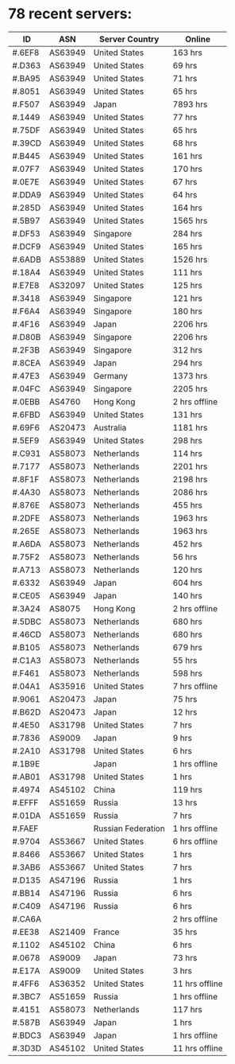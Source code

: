 # 78 recent servers:

| ID | ASN | Server Country | Online |
| ------ | ------ | ------ | ------ |
| #.6EF8 | AS63949 | United States | 163 hrs |
| #.D363 | AS63949 | United States | 69 hrs |
| #.BA95 | AS63949 | United States | 71 hrs |
| #.8051 | AS63949 | United States | 65 hrs |
| #.F507 | AS63949 | Japan | 7893 hrs |
| #.1449 | AS63949 | United States | 77 hrs |
| #.75DF | AS63949 | United States | 65 hrs |
| #.39CD | AS63949 | United States | 68 hrs |
| #.B445 | AS63949 | United States | 161 hrs |
| #.07F7 | AS63949 | United States | 170 hrs |
| #.0E7E | AS63949 | United States | 67 hrs |
| #.DDA9 | AS63949 | United States | 64 hrs |
| #.285D | AS63949 | United States | 164 hrs |
| #.5B97 | AS63949 | United States | 1565 hrs |
| #.DF53 | AS63949 | Singapore | 284 hrs |
| #.DCF9 | AS63949 | United States | 165 hrs |
| #.6ADB | AS53889 | United States | 1526 hrs |
| #.18A4 | AS63949 | United States | 111 hrs |
| #.E7E8 | AS32097 | United States | 125 hrs |
| #.3418 | AS63949 | Singapore | 121 hrs |
| #.F6A4 | AS63949 | Singapore | 180 hrs |
| #.4F16 | AS63949 | Japan | 2206 hrs |
| #.D80B | AS63949 | Singapore | 2206 hrs |
| #.2F3B | AS63949 | Singapore | 312 hrs |
| #.8CEA | AS63949 | Japan | 294 hrs |
| #.47E3 | AS63949 | Germany | 1373 hrs |
| #.04FC | AS63949 | Singapore | 2205 hrs |
| #.0EBB | AS4760 | Hong Kong | 2 hrs offline |
| #.6FBD | AS63949 | United States | 131 hrs |
| #.69F6 | AS20473 | Australia | 1181 hrs |
| #.5EF9 | AS63949 | United States | 298 hrs |
| #.C931 | AS58073 | Netherlands | 114 hrs |
| #.7177 | AS58073 | Netherlands | 2201 hrs |
| #.8F1F | AS58073 | Netherlands | 2198 hrs |
| #.4A30 | AS58073 | Netherlands | 2086 hrs |
| #.876E | AS58073 | Netherlands | 455 hrs |
| #.2DFE | AS58073 | Netherlands | 1963 hrs |
| #.265E | AS58073 | Netherlands | 1963 hrs |
| #.A6DA | AS58073 | Netherlands | 452 hrs |
| #.75F2 | AS58073 | Netherlands | 56 hrs |
| #.A713 | AS58073 | Netherlands | 120 hrs |
| #.6332 | AS63949 | Japan | 604 hrs |
| #.CE05 | AS63949 | Japan | 140 hrs |
| #.3A24 | AS8075 | Hong Kong | 2 hrs offline |
| #.5DBC | AS58073 | Netherlands | 680 hrs |
| #.46CD | AS58073 | Netherlands | 680 hrs |
| #.B105 | AS58073 | Netherlands | 679 hrs |
| #.C1A3 | AS58073 | Netherlands | 55 hrs |
| #.F461 | AS58073 | Netherlands | 598 hrs |
| #.04A1 | AS35916 | United States | 7 hrs offline |
| #.9061 | AS20473 | Japan | 75 hrs |
| #.B62D | AS20473 | Japan | 12 hrs |
| #.4E50 | AS31798 | United States | 7 hrs |
| #.7836 | AS9009 | Japan | 9 hrs |
| #.2A10 | AS31798 | United States | 6 hrs |
| #.1B9E |  | Japan | 1 hrs offline |
| #.AB01 | AS31798 | United States | 1 hrs |
| #.4974 | AS45102 | China | 119 hrs |
| #.EFFF | AS51659 | Russia | 13 hrs |
| #.01DA | AS51659 | Russia | 7 hrs |
| #.FAEF |  | Russian Federation | 1 hrs offline |
| #.9704 | AS53667 | United States | 6 hrs offline |
| #.8466 | AS53667 | United States | 1 hrs |
| #.3AB6 | AS53667 | United States | 7 hrs |
| #.D135 | AS47196 | Russia | 1 hrs |
| #.BB14 | AS47196 | Russia | 6 hrs |
| #.C409 | AS47196 | Russia | 6 hrs |
| #.CA6A |  |  | 2 hrs offline |
| #.EE38 | AS21409 | France | 35 hrs |
| #.1102 | AS45102 | China | 6 hrs |
| #.0678 | AS9009 | Japan | 73 hrs |
| #.E17A | AS9009 | United States | 3 hrs |
| #.4FF6 | AS36352 | United States | 11 hrs offline |
| #.3BC7 | AS51659 | Russia | 1 hrs offline |
| #.4151 | AS58073 | Netherlands | 117 hrs |
| #.587B | AS63949 | Japan | 1 hrs |
| #.BDC3 | AS63949 | Japan | 1 hrs offline |
| #.3D3D | AS45102 | United States | 11 hrs offline |

